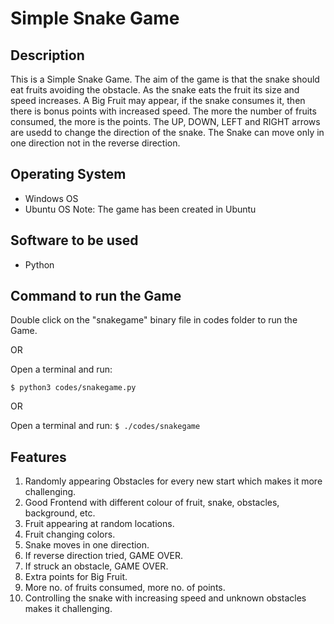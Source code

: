 # Simple Snake Game 
## Description
This is a Simple Snake Game. The aim of the game is that the snake should eat fruits avoiding the obstacle. As the snake eats the fruit its size and speed increases. A Big Fruit may appear, if the snake consumes it, then there is bonus points with increased speed. The more the number of fruits consumed, the more is the points. The UP, DOWN, LEFT and RIGHT arrows are usedd to change the direction of the snake. The Snake can move only in one direction not in the reverse direction.
## Operating System
- Windows OS
- Ubuntu OS
Note: The game has been created in Ubuntu
## Software to be used
- Python
## Command to run the Game
Double click on the "snakegame" binary file in codes folder to run the Game.

OR

Open a terminal and run:

```$ python3 codes/snakegame.py```

OR

Open a terminal and run:
```$ ./codes/snakegame```
## Features
1. Randomly appearing Obstacles for every new start which makes it more challenging.
2. Good Frontend with different colour of fruit, snake, obstacles, background, etc.
3. Fruit appearing at random locations.
4. Fruit changing colors.
5. Snake moves in one direction.
6. If reverse direction tried, GAME OVER.
7. If struck an obstacle, GAME OVER.
8. Extra points for Big Fruit.
9. More no. of fruits consumed, more no. of points.
10. Controlling the snake with increasing speed and unknown obstacles makes it challenging.
